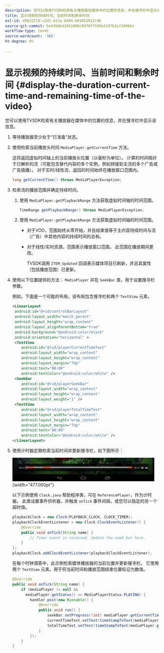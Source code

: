 ```yaml
---
description: 您可以使用TVSDK检索有关播放器在媒体中的位置的信息，并在搜寻栏中显示该信息。
title: 显示视频的持续时间、当前时间和剩余时间
exl-id: d9832f19-c2d1-413a-b094-091052912c96
source-git-commit: be43bbbd1051886c8979ff590a3197b2a7249b6a
workflow-type: tm+mt
source-wordcount: '365'
ht-degree: 0%

---
```


# 显示视频的持续时间、当前时间和剩余时间 {#display-the-duration-current-time-and-remaining-time-of-the-video}

您可以使用TVSDK检索有关播放器在媒体中的位置的信息，并在搜寻栏中显示该信息。

1. 等待播放器至少处于“已准备”状态。
1. 使用检索当前播放头时间 `MediaPlayer.getCurrentTime` 方法。

   这将返回虚拟时间轴上的当前播放头位置（以毫秒为单位）。 计算的时间相对于已解析的流（可能包含替代内容的多个实例，例如拼接到主流的多个广告或广告插播）。 对于实时/线性流，返回的时间始终在播放窗口范围内。

   ```java
   long getCurrentTime() throws MediaPlayerException;
   ```

1. 检索流的播放范围并确定持续时间。
   1. 使用 `MediaPlayer.getPlaybackRange` 方法获取虚拟时间轴的时间范围。

      ```java
      TimeRange getPlaybackRange() throws MediaPlayerException;
      ```

   1. 使用 `MediaPlayer.getPlaybackRange` 方法获取虚拟时间轴的时间范围。

      * 对于VOD，范围始终从零开始，并且结束值等于主内容持续时间与流（广告）中其他内容的持续时间的总和。
      * 对于线性/实时资源，范围表示播放窗口范围。 此范围在播放期间更改。

         TVSDK调用 `ITEM_Updated` 回调表示媒体项目已刷新，并且其属性（包括播放范围）已更新。

1. 使用以下位置提供的方法： `MediaPlayer` 并在 `SeekBar` 类，用于设置搜寻栏参数。

   例如，下面是一个可能的布局，该布局包含搜寻栏和两个 `TextView` 元素。

   ```xml
   <LinearLayout 
    android:id="@+id/controlBarLayout" 
    android:layout_width="match_parent" 
    android:layout_height="wrap_content" 
    android:layout_alignParentBottom="true" 
    android:background="@android:color/black" 
    android:orientation="horizontal" > 
    <TextView 
       android:id="@+id/playerCurrentTimeText" 
       android:layout_width="wrap_content" 
       android:layout_height="wrap_content" 
       android:layout_margin="7dp" 
       android:text="00:00" 
       android:textColor="@android:color/white" /> 
    <SeekBar 
       android:id="@+id/playerSeekBar" 
       android:layout_width="wrap_content" 
       android:layout_height="wrap_content" 
       android:layout_weight="1" /> 
    <TextView 
       android:id="@+id/playerTotalTimeText" 
       android:layout_width="wrap_content" 
       android:layout_height="wrap_content" 
       android:layout_margin="7dp" 
       android:text="00:00" 
       android:textColor="@android:color/white" /> 
   </LinearLayout>
   ```

1. 使用计时器定期检索当前时间并更新搜寻栏，如下图所示：

   <!--<a id="fig_689CEDDD02094C0C8E91C5195F8EAD3F"></a>-->

   ![](assets/seek-bar.jpg){width="477.000pt"}

   以下示例使用 `Clock.java` 帮助程序类，可在 `ReferencePlayer`，作为计时器。 此类设置事件侦听器，并触发 `onTick` 事件间隔，或您可以指定的另一个超时值。

   ```java
   playbackClock = new Clock(PLAYBACK_CLOCK, CLOCK_TIMER); 
   playbackClockEventListener = new Clock.ClockEventListener() { 
       @Override 
       public void onTick(String name) { 
           // Timer event is received. Update the seek bar here. 
       } 
   }; 
   playbackClock.addClockEventListener(playbackClockEventListener);
   ```

   在每个时钟滴答中，此示例检索媒体播放器的当前位置并更新搜寻栏。 它使用两个 `TextView` 元素，用于将当前时间和播放范围结束位置标记为数值。

   ```java
   @Override 
   public void onTick(String name) { 
       if (mediaPlayer != null &&  
         mediaPlayer.getStatus() == MediaPlayerStatus.PLAYING) { 
           handler.post(new Runnable() { 
               @Override 
               public void run() { 
                   seekBar.setProgress((int) mediaPlayer.getCurrentTime()); 
                   currentTimeText.setText(timeStampToText(mediaPlayer.getCurrentTime())); 
                   totalTimeText.setText(timeStampToText(mediaPlayer.getPlaybackRange().getEnd())); 
               } 
           }); 
       } 
   } 
   ```

